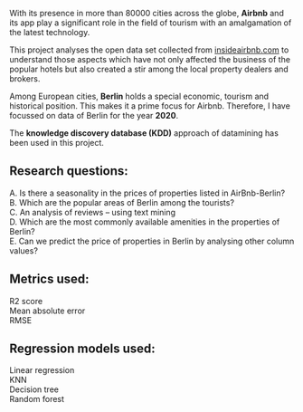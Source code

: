 With its presence in more than 80000 cities across the globe, **Airbnb** and its app play a significant role in the field of tourism with an amalgamation of the latest technology. 

This project analyses the open data set collected from [insideairbnb.com](http://insideairbnb.com/) to understand those aspects which have not only affected the business of the popular hotels but also created a stir among the local property dealers and brokers. 

Among European cities, **Berlin** holds a special economic, tourism and historical position. This makes it a prime focus for Airbnb. Therefore, I have focussed on data of Berlin for the year **2020**. 

The **knowledge discovery database (KDD)** approach of datamining has been used in this project. 

Research questions: 
------------------- 
A.	Is there a seasonality in the prices of properties listed in AirBnb-Berlin?<br />
B.	Which are the popular areas of Berlin among the tourists?<br />
C.	An analysis of reviews – using text mining<br />
D.	Which are the most commonly available amenities in the properties of Berlin?<br />
E.	Can we predict the price of properties in Berlin by analysing other column values?<br />    

Metrics used:
-------------
R2 score<br />
Mean absolute error<br /> 
RMSE<br />

Regression models used:
-----------------------
Linear regression<br />
KNN<br />
Decision tree<br /> 
Random forest<br />